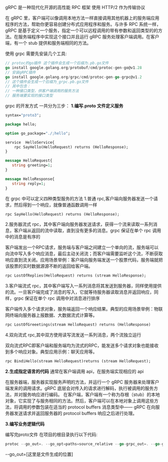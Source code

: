 gRPC 是一种现代化开源的高性能 RPC 框架
使用 HTTP/2 作为传输协议

在 gRPC 里，客户端可以像调用本地方法一样直接调用其他机器上的服务端应用程序的方法，帮助你更容易创建分布式应用程序和服务。与许多 RPC 系统一样，gRPC 是基于定义一个服务，指定一个可以远程调用的带有参数和返回类型的的方法。在服务端程序中实现这个接口并且运行 gRPC 服务处理客户端调用。在客户端，有一个 stub 提供和服务端相同的方法。

使用 grpc 需要先安装几个工具:

```go
// protoc的go插件 这个插件会生成一个后缀为.pb.go文件
go install google.golang.org/protobuf/cmd/protoc-gen-go@v1.28
// 安装gRPC插件
go install google.golang.org/grpc/cmd/protoc-gen-go-grpc@v1.2
// 这个插件会生成一个后缀为_grpc.pb.go文件
// 其中包含：
// 一种接口类型，供客户端调用的服务方法
// 服务端要实现的接口类型
```

grpc 的开发方式
一共分为三步：
**1.编写.proto 文件定义服务**

```protobuf
syntax="proto3";

package hello;

option go_package="./;hello";

service  HelloService{
    rpc SayHello(HelloRequest) returns (HelloResponse);
}

message HelloRequest{
   string greeting=1;
}

message HelloResponse{
   string reply=1;
}


```

在 grpc 中可以定义四种类型服务的方法 1.普通 rpc,客户端向服务器发送一个请求，然后得到一个响应，就像普通函数调用一样

```protobuf
rpc SayHello(HelloRequest) returns (HelloResponse);
```

2.服务器流式 rpc，其中客户端向服务器发送请求，获得一个流来读取一系列消息，客户端从返回的流中读取，直到没有更多的消息。grpc 保证在单个 rpc 调用中的消息是有序的

客户端发出一个RPC请求，服务端与客户端之间建立一个单向的流，服务端可以向流中写入多个响应消息，最后主动关闭流；而客户端需要监听这个流，不断获取响应直到流关闭。应用场景举例：客户端向服务端发送一个股票代码，服务端就把该股票的实时数据源源不断的返回给客户端。

```protobuf
rpc LostOfReplies(HelloRequest) returns (stream HelloResponse);
```

3.客户端流式 rpc，其中客户端写入一系列消息将其发送到服务器，同样使用提供的流。一旦客户端完成了消息的写入，它就等待服务器读取消息并返回响应，同样，grpc 保证在单个 rpc 调用中对消息进行排序

客户端传入多个请求对象，服务端返回一个响应结果。典型的应用场景举例：物联网终端向服务器上报数据、大数据流式计算等。

```protobuf
rpc LostOfGreeetings(stream HelloRequest) returns (HelloResponse)
```

4.双向流式 rpc,其中双方使用读写流发送一系列消息，两个流独立运行

双向流式RPC即客户端和服务端均为流式的RPC，能发送多个请求对象也能接收到多个响应对象。典型应用示例：聊天应用等。

```protobuf
rpc BindiHello(stream HelloRequest)returns (stream HelloRequest);
```

**2.生成指定语言的代码**
通常在客户端调用 api，在服务端实现相应的 api

在服务器端，服务器实现服务声明的方法，并运行一个 gRPC 服务器来处理客户端发来的调用请求。gRPC 底层会对传入的请求进行解码，执行被调用的服务方法，并对服务响应进行编码。
在客户端，客户端有一个称为存根（stub）的本地对象，它实现了与服务相同的方法。然后，客户端可以在本地对象上调用这些方法，将调用的参数包装在适当的 protocol buffers 消息类型中—— gRPC 在向服务器发送请求并返回服务器的 protocol buffers 响应之后进行处理。

**3.编写业务逻辑代码**

编写完proto文件
在项目的根目录执行以下代码:
```go
protoc --go_out=. --go_opt=paths=source_relative --go-grpc_out=. --go-grpc_opt=paths=source_relative pb/hello.proto //这里是proto文件所在的位置
```
--go_out=[这里是文件生成的位置]

